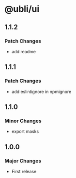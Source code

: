 # @ubli/ui

## 1.1.2

### Patch Changes

- add readme

## 1.1.1

### Patch Changes

- add eslintignore in npmignore

## 1.1.0

### Minor Changes

- export masks

## 1.0.0

### Major Changes

- First release
